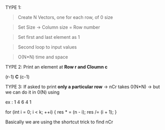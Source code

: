 TYPE 1:

>Create N Vectors, one for each row, of 0 size

>Set Size → Column size = Row number

>Set first and last element as 1

>Second loop to input values

>O(N*N) time and space


TYPE 2: Print an element at **Row r and Cloumn c**

(r-1) **C** (c-1)   

TYPE 3: If asked to print **only a particular row** → nCr takes 0(N*N) → but we can do it in 0(N) using

ex : 1 4 6 4 1

for (int i = 0; i < k; ++i) 
{
res * = (n - i);
res /= (i + 1);
}

Basically we are using the shortcut trick to find nCr
